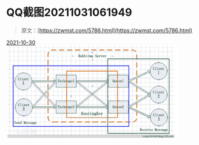 <!--yml
category: 未分类
date: 0001-01-01 00:00:00
--->

# QQ截图20211031061949

> 原文：[https://zwmst.com/5786.html](https://zwmst.com/5786.html)

   [ <time datetime="2021-10-31T06:19:56+08:00"> 2021-10-30 </time> ](https://zwmst.com/5785.html/qq%e6%88%aa%e5%9b%be20211031061949)  [![](img/a7fd3508147822c8cf3a89d403d601d7.png)](https://zwmst.com/wp-content/uploads/2021/10/1635632396-952bdf9d6a58ffc.png)